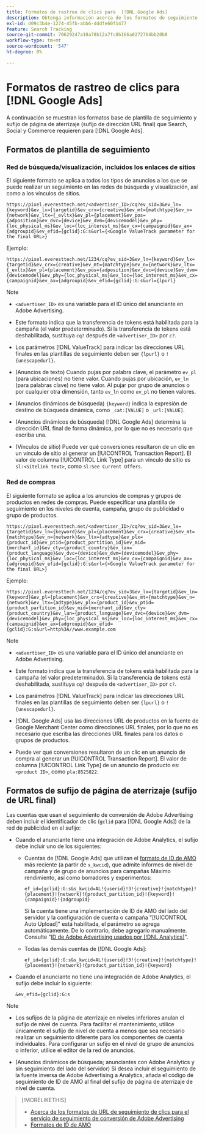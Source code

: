 ```yaml
---
title: Formatos de rastreo de clics para  [!DNL Google Ads]
description: Obtenga información acerca de los formatos de seguimiento de clics para  [!DNL Google Ads] cuentas.
exl-id: d09c3b4e-1274-45fb-abb6-dddfe60f1477
feature: Search Tracking
source-git-commit: 70629247a18a78b12a7fc8b166a0272764bb20b8
workflow-type: tm+mt
source-wordcount: '547'
ht-degree: 0%

---
```


# Formatos de rastreo de clics para [!DNL Google Ads]

A continuación se muestran los formatos base de plantilla de seguimiento y sufijo de página de aterrizaje (sufijo de dirección URL final) que Search, Social y Commerce requieren para [!DNL Google Ads].

## Formatos de plantilla de seguimiento

### Red de búsqueda/visualización, incluidos los enlaces de sitios

El siguiente formato se aplica a todos los tipos de anuncios a los que se puede realizar un seguimiento en las redes de búsqueda y visualización, así como a los vínculos de sitios.

`https://pixel.everesttech.net/<advertiser_ID>/cq?ev_sid=3&ev_ln={keyword}&ev_lx={targetid}&ev_crx={creative}&ev_mt={matchtype}&ev_n={network}&ev_ltx={_evltx}&ev_pl={placement}&ev_pos={adposition}&ev_dvc={device}&ev_dvm={devicemodel}&ev_phy={loc_physical_ms}&ev_loc={loc_interest_ms}&ev_cx={campaignid}&ev_ax={adgroupid}&ev_efid={gclid}:G:s&url={<Google ValueTrack parameter for the final URL>}`

Ejemplo:

`https://pixel.everesttech.net/1234/cq?ev_sid=3&ev_ln={keyword}&ev_lx={targetid}&ev_crx={creative}&ev_mt={matchtype}&ev_n={network}&ev_ltx={_evltx}&ev_pl={placement}&ev_pos={adposition}&ev_dvc={device}&ev_dvm={devicemodel}&ev_phy={loc_physical_ms}&ev_loc={loc_interest_ms}&ev_cx={campaignid}&ev_ax={adgroupid}&ev_efid={gclid}:G:s&url={lpurl}`

>[!NOTE]
>
>* `<advertiser_ID>` es una variable para el ID único del anunciante en Adobe Advertising.
>
>* Este formato indica que la transferencia de tokens está habilitada para la campaña (el valor predeterminado). Si la transferencia de tokens está deshabilitada, sustituya `cq?` después de `<advertiser_ID>` por `c?`.
>
>* Los parámetros [!DNL ValueTrack] para indicar las direcciones URL finales en las plantillas de seguimiento deben ser `{lpurl}` o `!{unescapedurl}`.
>
>* (Anuncios de texto) Cuando pujas por palabra clave, el parámetro `ev_pl` (para ubicaciones) no tiene valor. Cuando pujas por ubicación, `ev_ln` (para palabras clave) no tiene valor. Al pujar por grupo de anuncios o por cualquier otra dimensión, tanto `ev_ln` como `ev_pl` no tienen valores.
>
>* (Anuncios dinámicos de búsqueda) `{keyword}` indica la expresión de destino de búsqueda dinámica, como `_cat:[VALUE]` o `_url:[VALUE]`.
>
>* (Anuncios dinámicos de búsqueda) [!DNL Google Ads] determina la dirección URL final de forma dinámica, por lo que no es necesario que escriba una.
>
>* (Vínculos de sitio) Puede ver qué conversiones resultaron de un clic en un vínculo de sitio al generar un [!UICONTROL Transaction Report]. El valor de columna [!UICONTROL Link Type] para un vínculo de sitio es `sl:<Sitelink text>`, como `sl:See Current Offers`.

### Red de compras

El siguiente formato se aplica a los anuncios de compras y grupos de productos en redes de compras. Puede especificar una plantilla de seguimiento en los niveles de cuenta, campaña, grupo de publicidad o grupo de productos.

`https://pixel.everesttech.net/<advertiser_ID>/cq?ev_sid=3&ev_lx={targetid}&ev_ln={keyword}&ev_pl={placement}&ev_crx={creative}&ev_mt={matchtype}&ev_n={network}&ev_ltx={adtype}&ev_plx={product_id}&ev_ptid={product_partition_id}&ev_mid={merchant_id}&ev_cty={product_country}&ev_lan={product_language}&ev_dvc={device}&ev_dvm={devicemodel}&ev_phy={loc_physical_ms}&ev_loc={loc_interest_ms}&ev_cx={campaignid}&ev_ax={adgroupid}&ev_efid={gclid}:G:s&url={<Google ValueTrack parameter for the final URL>}`

Ejemplo:

`https://pixel.everesttech.net/1234/cq?ev_sid=3&ev_lx={targetid}&ev_ln={keyword}&ev_pl={placement}&ev_crx={creative}&ev_mt={matchtype}&ev_n={network}&ev_ltx={adtype}&ev_plx={product_id}&ev_ptid={product_partition_id}&ev_mid={merchant_id}&ev_cty={product_country}&ev_lan={product_language}&ev_dvc={device}&ev_dvm={devicemodel}&ev_phy={loc_physical_ms}&ev_loc={loc_interest_ms}&ev_cx={campaignid}&ev_ax={adgroupid}&ev_efid={gclid}:G:s&url=http%3A//www.example.com`

>[!NOTE]
>
>* `<advertiser_ID>` es una variable para el ID único del anunciante en Adobe Advertising.
>
>* Este formato indica que la transferencia de tokens está habilitada para la campaña (el valor predeterminado). Si la transferencia de tokens está deshabilitada, sustituya `cq?` después de `<advertiser_ID>` por `c?`.
>
>* Los parámetros [!DNL ValueTrack] para indicar las direcciones URL finales en las plantillas de seguimiento deben ser `{lpurl}` o `!{unescapedurl}`.
>
>* [!DNL Google Ads] usa las direcciones URL de productos en la fuente de Google Merchant Center como direcciones URL finales, por lo que no es necesario que escriba las direcciones URL finales para los datos o grupos de productos.
>
>* Puede ver qué conversiones resultaron de un clic en un anuncio de compra al generar un [!UICONTROL Transaction Report]. El valor de columna [!UICONTROL Link Type] de un anuncio de producto es:`<product ID>`, como `pla:8525822`.

## Formatos de sufijo de página de aterrizaje (sufijo de URL final)

Las cuentas que usan el seguimiento de conversión de Adobe Advertising deben incluir el identificador de clic (`gclid` para [!DNL Google Ads]) de la red de publicidad en el sufijo:

* Cuando el anunciante tiene una integración de Adobe Analytics, el sufijo debe incluir uno de los siguientes:

   * Cuentas de [!DNL Google Ads] que utilizan el [formato de ID de AMO](/help/integrations/analytics/ids.md#amo-id-formats) más reciente (a partir de `s_kwcid`), que admite informes de nivel de campaña y de grupo de anuncios para campañas Máximo rendimiento, así como borradores y experimentos:

     `ef_id={gclid}:G:s&s_kwcid=AL!{userid}!3!{creative}!{matchtype}!{placement}!{network}!{product_partition_id}!{keyword}!{campaignid}!{adgroupid}`

     Si la cuenta tiene una implementación de ID de AMO del lado del servidor y la configuración de cuenta o campaña &quot;[!UICONTROL Auto Upload]&quot; está habilitada, el parámetro se agrega automáticamente. De lo contrario, debe agregarlo manualmente. Consulte &quot;[ID de Adobe Advertising usados por [!DNL Analytics]](/help/integrations/analytics/ids.md#amo-id-implement)&quot;.

   * Todas las demás cuentas de [!DNL Google Ads]:

     `ef_id={gclid}:G:s&s_kwcid=AL!{userid}!3!{creative}!{matchtype}!{placement}!{network}!{product_partition_id}!{keyword}`

* Cuando el anunciante no tiene una integración de Adobe Analytics, el sufijo debe incluir lo siguiente:

  `&ev_efid={gclid}:G:s`

>[!NOTE]
>
>* Los sufijos de la página de aterrizaje en niveles inferiores anulan el sufijo de nivel de cuenta. Para facilitar el mantenimiento, utilice únicamente el sufijo de nivel de cuenta a menos que sea necesario realizar un seguimiento diferente para los componentes de cuenta individuales. Para configurar un sufijo en el nivel de grupo de anuncios o inferior, utilice el editor de la red de anuncios.
>
>* (Anuncios dinámicos de búsqueda; anunciantes con Adobe Analytics y sin seguimiento del lado del servidor) Si desea incluir el seguimiento de la fuente inversa de Adobe Advertising a Analytics, añada el código de seguimiento de ID de AMO al final del sufijo de página de aterrizaje de nivel de cuenta.

>[!MORELIKETHIS]
>
>* [Acerca de los formatos de URL de seguimiento de clics para el servicio de seguimiento de conversión de Adobe Advertising](formats-click-tracking-about.md)
>* [Formatos de ID de AMO](/help/integrations/analytics/ids.md#amo-id-formats)

